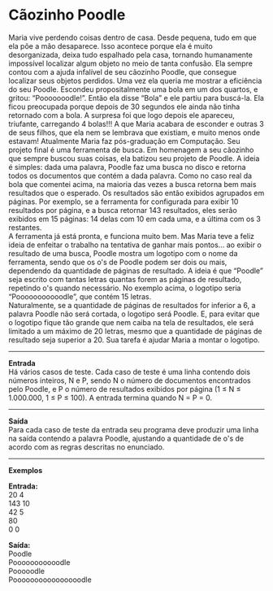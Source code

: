 # **Cãozinho Poodle**

Maria vive perdendo coisas dentro de casa. Desde pequena, tudo em que ela põe a mão desaparece. Isso acontece porque ela é muito desorganizada, deixa tudo espalhado pela casa, tornando humanamente impossível localizar algum objeto no meio de tanta confusão. Ela sempre contou com a ajuda infalível de seu cãozinho Poodle, que consegue localizar seus objetos perdidos. Uma vez ela queria me mostrar a eficiência do seu Poodle. Escondeu propositalmente uma bola em um dos quartos, e gritou: “Pooooooodle!”. Então ela disse “Bola” e ele partiu para buscá-la. Ela ficou preocupada porque depois de 30 segundos ele ainda não tinha retornado com a bola. A surpresa foi que logo depois ele apareceu, triufante, carregando 4 bolas!!! A que Maria acabara de esconder e outras 3 de seus filhos, que ela nem se lembrava que existiam, e muito menos onde estavam!
Atualmente Maria faz pós-graduação em Computação. Seu projeto final é uma ferramenta de busca. Em homenagem a seu cãozinho que sempre buscou suas coisas, ela batizou seu projeto de Poodle. A ideia é simples: dada uma palavra, Poodle faz uma busca no disco e retorna todos os documentos que contém a dada palavra. Como no caso real da bola que comentei acima, na maioria das vezes a busca retorna bem mais resultados que o esperado. Os resultados são então exibidos agrupados em páginas. Por exemplo, se a ferramenta for configurada para exibir 10 resultados por página, e a busca retornar 143 resultados, eles serão exibidos em 15 páginas: 14 delas com 10 em cada uma, e a última com os 3 restantes. <br>
A ferramenta já está pronta, e funciona muito bem. Mas Maria teve a feliz ideia de enfeitar o trabalho na tentativa de ganhar mais pontos... ao exibir o resultado de uma busca, Poodle mostra um logotipo com o nome da ferramenta, sendo que os o's de Poodle podem ser dois ou mais, dependendo da quantidade de páginas de resultado. A ideia é que “Poodle” seja escrito com tantas letras quantas forem as páginas de resultado, repetindo o's quando necessário. No exemplo acima, o logotipo seria “Pooooooooooodle”, que contém 15 letras. <br>
Naturalmente, se a quantidade de páginas de resultados for inferior a 6, a palavra Poodle não será cortada, o logotipo será Poodle. E, para evitar que o logotipo fique tão grande que nem caiba na tela de resultados, ele será limitado a um máximo de 20 letras, mesmo que a quantidade de páginas de resultado seja superior a 20.
Sua tarefa é ajudar Maria a montar o logotipo. <br>
****

****Entrada**** <br>
Há vários casos de teste.
Cada caso de teste é uma linha contendo dois números inteiros, N e P, sendo N o número de documentos encontrados pelo Poodle, e P o número de resultados exibidos por página (1 ≤ N ≤ 1.000.000, 1 ≤ P ≤ 100). A entrada termina quando N = P = 0. <br>
****

**Saída** <br>
Para cada caso de teste da entrada seu programa deve produzir uma linha na saída contendo a palavra Poodle, ajustando a quantidade de o's de acordo com as regras descritas no enunciado. <br>
****

**Exemplos** <br>

**Entrada:** <br>
20 4 <br>
143 10 <br>
42 5 <br>
80  <br>
0 0 <br>

**Saída:** <br>
Poodle <br>
Pooooooooooodle <br>
Pooooodle <br>
Poooooooooooooooodle